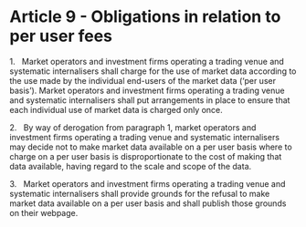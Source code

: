 # Article 9 - Obligations in relation to per user fees


1.   Market operators and investment firms operating a trading venue and systematic internalisers shall charge for the use of market data according to the use made by the individual end-users of the market data (‘per user basis’). Market operators and investment firms operating a trading venue and systematic internalisers shall put arrangements in place to ensure that each individual use of market data is charged only once.

2.   By way of derogation from paragraph 1, market operators and investment firms operating a trading venue and systematic internalisers may decide not to make market data available on a per user basis where to charge on a per user basis is disproportionate to the cost of making that data available, having regard to the scale and scope of the data.

3.   Market operators and investment firms operating a trading venue and systematic internalisers shall provide grounds for the refusal to make market data available on a per user basis and shall publish those grounds on their webpage.
